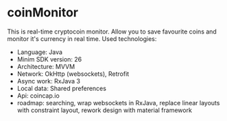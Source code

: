 # coinMonitor
This is real-time cryptocoin monitor. Allow you to save favourite coins and monitor it's currency in real time.
Used technologies:
- Language: Java
- Minim SDK version: 26
- Architecture: MVVM
- Network: OkHttp (websockets), Retrofit
- Async work: RxJava 3
- Local data: Shared preferences
- Api: coincap.io
- roadmap: searching, wrap websockets in RxJava, replace linear layouts with constraint layout, rework design with material framework
